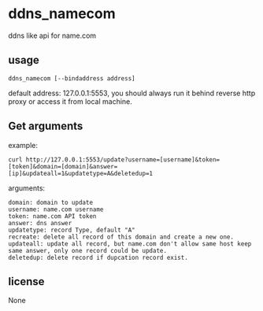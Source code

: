 # ddns_namecom
ddns like api for name.com

## usage
```
ddns_namecom [--bindaddress address]
```
default address: 127.0.0.1:5553, you should always run it behind reverse http proxy or access it from local machine.

## Get arguments
example:
```
curl http://127.0.0.1:5553/update?username=[username]&token=[token]&domain=[domain]&answer=[ip]&updateall=1&updatetype=A&deletedup=1
```
arguments:
```
domain: domain to update
username: name.com username
token: name.com API token
answer: dns answer
updatetype: record Type, default "A"
recreate: delete all record of this domain and create a new one.
updateall: update all record, but name.com don't allow same host keep same answer, only one record could be update.
deletedup: delete record if dupcation record exist.

```

## license
None
